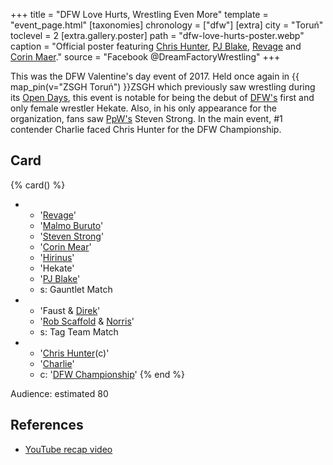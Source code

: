 +++
title = "DFW Love Hurts, Wrestling Even More"
template = "event_page.html"
[taxonomies]
chronology = ["dfw"]
[extra]
city = "Toruń"
toclevel = 2
[extra.gallery.poster]
path = "dfw-love-hurts-poster.webp"
caption = "Official poster featuring [Chris Hunter](@/w/chris-hunter.md), [PJ Blake](@/w/pj-blake.md), [Revage](@/w/rafael-kid.md) and [Corin Maer](@/w/corin-mear.md)."
source = "Facebook @DreamFactoryWrestling"
+++

This was the DFW Valentine's day event of 2017. Held once again in {{ map_pin(v="ZSGH Toruń") }}ZSGH which previously saw wrestling during its [Open Days](@/e/dfw/2016-04-22-dfw-zsgh-open-days.md), this event is notable for being the debut of [DFW's](@/o/dfw.md) first and only female wrestler Hekate.
Also, in his only appearance for the organization, fans saw [PpW's](@/o/ppw.md) Steven Strong. In the main event, #1 contender Charlie faced Chris Hunter for the DFW Championship.

## Card

{% card() %}
- - '[Revage](@/w/rafael-kid.md)'
  - '[Malmo Buruto](@/w/malmo-buruto.md)'
  - '[Steven Strong](@/w/biesiad.md)'
  - '[Corin Mear](@/w/corin-mear.md)'
  - '[Hirinus](@/w/mister-z.md)'
  - 'Hekate'
  - '[PJ Blake](@/w/pj-blake.md)'
  - s: Gauntlet Match
- - 'Faust & [Direk](@/w/direk.md)'
  - '[Rob Scaffold](@/w/rob-scaffold.md) & [Norris](@/w/isnorr.md)'
  - s: Tag Team Match
- - '[Chris Hunter](@/w/chris-hunter.md)(c)'
  - '[Charlie](@/w/madman-charlie.md)'
  - c: '[DFW Championship](@/c/dfw-championship.md)'
{% end %}

Audience: estimated 80

## References

* [YouTube recap video](https://www.youtube.com/watch?v=9Dr8XwQYcck)

